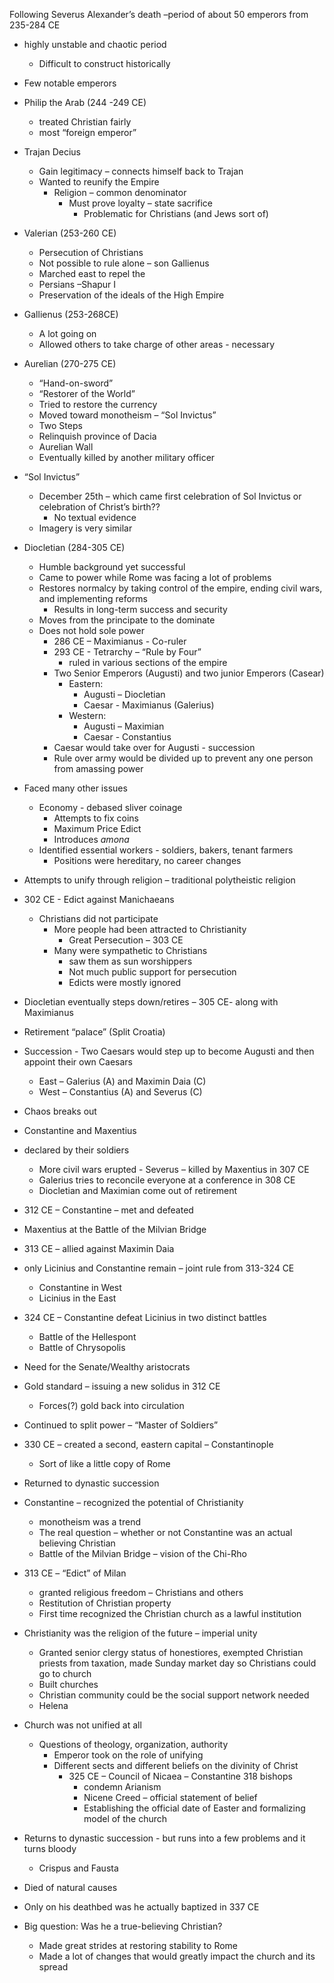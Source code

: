 Following Severus Alexander’s death –period of about 50 emperors from 235-284 CE  
- highly unstable and chaotic period  
	- Difficult to construct historically  
- Few notable emperors  
- Philip the Arab (244 -249 CE)  
	- treated Christian fairly  
	- most “foreign emperor”
- Trajan Decius  
	- Gain legitimacy – connects himself back to Trajan  
	- Wanted to reunify the Empire  
		- Religion – common denominator  
			- Must prove loyalty – state sacrifice  
				- Problematic for Christians (and Jews sort of)
- Valerian (253-260 CE)  
	- Persecution of Christians  
	- Not possible to rule alone – son Gallienus  
	- Marched east to repel the  
	- Persians –Shapur I  
	- Preservation of the ideals of the High Empire  
- Gallienus (253-268CE)  
	- A lot going on  
	- Allowed others to take charge of other areas - necessary
- Aurelian (270-275 CE)  
	- “Hand-on-sword”  
	- “Restorer of the World”  
	- Tried to restore the currency  
	- Moved toward monotheism – “Sol Invictus”  
	- Two Steps  
	- Relinquish province of Dacia  
	- Aurelian Wall  
	- Eventually killed by another military officer
- “Sol Invictus”  
	- December 25th – which came first celebration of Sol Invictus or celebration of Christ’s birth??  
		- No textual evidence  
	- Imagery is very similar
- Diocletian (284-305 CE)  
	- Humble background yet successful  
	- Came to power while Rome was facing a lot of problems  
	- Restores normalcy by taking control of the empire, ending civil wars, and implementing reforms  
		- Results in long-term success and security  
	- Moves from the principate to the dominate
	- Does not hold sole power  
		- 286 CE – Maximianus - Co-ruler  
		- 293 CE - Tetrarchy – “Rule by Four”  
			- ruled in various sections of the empire  
		- Two Senior Emperors (Augusti) and two junior Emperors (Casear)  
			- Eastern:  
				- Augusti – Diocletian  
				- Caesar - Maximianus (Galerius)  
			- Western:  
				- Augusti – Maximian  
				- Caesar - Constantius  
		- Caesar would take over for Augusti - succession  
		- Rule over army would be divided up to prevent any one person from amassing power  

- Faced many other issues
	- Economy - debased sliver coinage
		- Attempts to fix coins
		- Maximum Price Edict
		- Introduces *amona*
	- Identified essential workers - soldiers, bakers, tenant farmers
		- Positions were hereditary, no career changes

- Attempts to unify through religion – traditional polytheistic religion  
- 302 CE - Edict against Manichaeans  
	- Christians did not participate  
		- More people had been attracted to Christianity  
			- Great Persecution – 303 CE  
		- Many were sympathetic to Christians  
			- saw them as sun worshippers  
			- Not much public support for persecution  
			- Edicts were mostly ignored  

- Diocletian eventually steps down/retires – 305 CE- along with Maximianus  
- Retirement “palace” (Split Croatia)  
- Succession - Two Caesars would step up to become Augusti and then appoint their own Caesars  
	- East – Galerius (A) and Maximin Daia (C)  
	- West – Constantius (A) and Severus (C)  
- Chaos breaks out

- Constantine and Maxentius  
- declared by their soldiers  
	- More civil wars erupted - Severus – killed by Maxentius in 307 CE  
	- Galerius tries to reconcile everyone at a conference in 308 CE  
	- Diocletian and Maximian come out of retirement  
- 312 CE – Constantine – met and defeated  
- Maxentius at the Battle of the Milvian Bridge

- 313 CE – allied against Maximin Daia  
- only Licinius and Constantine remain – joint rule from 313-324 CE  
	- Constantine in West  
	- Licinius in the East  
- 324 CE – Constantine defeat Licinius in two distinct battles  
	- Battle of the Hellespont  
	- Battle of Chrysopolis

- Need for the Senate/Wealthy aristocrats  
- Gold standard – issuing a new solidus in 312 CE  
	- Forces(?) gold back into circulation  
- Continued to split power – “Master of Soldiers”  
- 330 CE – created a second, eastern capital – Constantinople  
	- Sort of like a little copy of Rome  
- Returned to dynastic succession

- Constantine – recognized the potential of Christianity  
	- monotheism was a trend  
	- The real question – whether or not Constantine was an actual believing  Christian  
	- Battle of the Milvian Bridge – vision of the Chi-Rho

- 313 CE – “Edict” of Milan  
	- granted religious freedom – Christians and others  
	- Restitution of Christian property  
	- First time recognized the Christian church as a lawful institution  
- Christianity was the religion of the future – imperial unity  
	- Granted senior clergy status of honestiores, exempted Christian priests from taxation, made Sunday market day so Christians could go to church  
	- Built churches  
	- Christian community could be the social support network needed  
	- Helena

- Church was not unified at all  
	- Questions of theology, organization, authority  
		- Emperor took on the role of unifying  
		- Different sects and different beliefs on the divinity of Christ  
			- 325 CE – Council of Nicaea – Constantine 318 bishops  
				- condemn Arianism  
				- Nicene Creed – official statement of belief  
				- Establishing the official date of Easter and formalizing model of the church
- Returns to dynastic succession - but runs into a few problems and it turns bloody  
	- Crispus and Fausta  
- Died of natural causes  
- Only on his deathbed was he actually baptized in 337 CE  
- Big question: Was he a true-believing Christian?  
	- Made great strides at restoring stability to Rome  
	- Made a lot of changes that would greatly impact the church and its spread